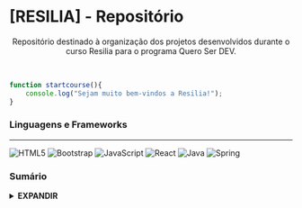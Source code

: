 # [RESILIA] - Repositório
<p align="center">Repositório destinado à organização dos projetos desenvolvidos durante o curso Resilia para o programa Quero Ser DEV.</p></br>

```javascript
function startcourse(){
	console.log("Sejam muito bem-vindos a Resilia!");
}
```

### Linguagens e Frameworks
---

![HTML5](https://img.shields.io/badge/html5-%23E34F26.svg?style=for-the-badge&logo=html5&logoColor=white) ![Bootstrap](https://img.shields.io/badge/bootstrap-%23563D7C.svg?style=for-the-badge&logo=bootstrap&logoColor=white) ![JavaScript](https://img.shields.io/badge/javascript-%23323330.svg?style=for-the-badge&logo=javascript&logoColor=%23F7DF1E) ![React](https://img.shields.io/badge/react-%2320232a.svg?style=for-the-badge&logo=react&logoColor=%2361DAFB) ![Java](https://img.shields.io/badge/java-%23ED8B00.svg?style=for-the-badge&logo=java&logoColor=white) ![Spring](https://img.shields.io/badge/spring-%236DB33F.svg?style=for-the-badge&logo=spring&logoColor=white)

### Sumário
<details>
<summary><b>EXPANDIR</b></summary>

```graphql
  ├─ Módulo 0 - Introdução ao Curso
  │  ├─ Projetos - # Diretório para projetos desenvolvidos
  │  |  └─ Project name 1
  │  └─ Exercicios - # Diretório para projetos exercicios
  │     ├─ exercise name 1
  │  	└─ exercise name 2
  ├─ Módulo 1 - Introdução ao Front-End
  │  ├─ Projetos - # Diretório para projetos desenvolvidos
  │  |  └─ Project name 1
  │  └─ Exercicios - # Diretório para projetos exercicios
  │     ├─ exercise name 1
  │  	└─ exercise name 2
  ├─ Módulo 2 - Orientacao a objetos
  │  ├─ Projetos - # Diretório para projetos desenvolvidos
  │  |  └─ Project name 1
  │  └─ Exercicios - # Diretório para projetos exercicios
  │     ├─ exercise name 1
  │  	└─ exercise name 2
  ├─ Módulo 3 - React + Banco de Dados
  │  ├─ Projetos - # Diretório para projetos desenvolvidos
  │  |  └─ Project name 1
  │  └─ Exercicios - # Diretório para projetos exercicios
  │     ├─ exercise name 1
  │  	└─ exercise name 2
  └─ Módulo 4 - Java e Spring Boot
     │  ├─ Projetos - # Diretório para projetos desenvolvidos
     |  └─ Project name 1
     └─ Exercicios - # Diretório para projetos exercicios
        ├─ exercise name 1
    	└─ exercise name 2
  
```
| MÓDULO | PROJETO | DATA |
|:--:|:--:|:--:|
| exemple | [exemple](#) | exemple |
</details>




